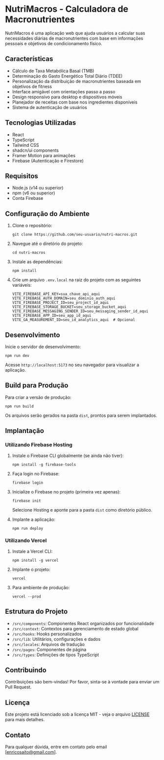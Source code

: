 # NutriMacros - Calculadora de Macronutrientes

NutriMacros é uma aplicação web que ajuda usuários a calcular suas necessidades diárias de macronutrientes com base em informações pessoais e objetivos de condicionamento físico.

## Características

- Cálculo de Taxa Metabólica Basal (TMB)
- Determinação do Gasto Energético Total Diário (TDEE)
- Personalização da distribuição de macronutrientes baseada em objetivos de fitness
- Interface amigável com orientações passo a passo
- Design responsivo para desktop e dispositivos móveis
- Planejador de receitas com base nos ingredientes disponíveis
- Sistema de autenticação de usuários

## Tecnologias Utilizadas

- React
- TypeScript
- Tailwind CSS
- shadcn/ui components
- Framer Motion para animações
- Firebase (Autenticação e Firestore)

## Requisitos

- Node.js (v14 ou superior)
- npm (v6 ou superior)
- Conta Firebase

## Configuração do Ambiente

1. Clone o repositório:

   ```
   git clone https://github.com/seu-usuario/nutri-macros.git
   ```

2. Navegue até o diretório do projeto:

   ```
   cd nutri-macros
   ```

3. Instale as dependências:

   ```
   npm install
   ```

4. Crie um arquivo `.env.local` na raiz do projeto com as seguintes variáveis:
   ```
   VITE_FIREBASE_API_KEY=sua_chave_api_aqui
   VITE_FIREBASE_AUTH_DOMAIN=seu_dominio_auth_aqui
   VITE_FIREBASE_PROJECT_ID=seu_project_id_aqui
   VITE_FIREBASE_STORAGE_BUCKET=seu_storage_bucket_aqui
   VITE_FIREBASE_MESSAGING_SENDER_ID=seu_messaging_sender_id_aqui
   VITE_FIREBASE_APP_ID=seu_app_id_aqui
   VITE_GA_MEASUREMENT_ID=seu_id_analytics_aqui  # Opcional
   ```

## Desenvolvimento

Inicie o servidor de desenvolvimento:

```
npm run dev
```

Acesse `http://localhost:5173` no seu navegador para visualizar a aplicação.

## Build para Produção

Para criar a versão de produção:

```
npm run build
```

Os arquivos serão gerados na pasta `dist`, prontos para serem implantados.

## Implantação

### Utilizando Firebase Hosting

1. Instale o Firebase CLI globalmente (se ainda não tiver):

   ```
   npm install -g firebase-tools
   ```

2. Faça login no Firebase:

   ```
   firebase login
   ```

3. Inicialize o Firebase no projeto (primeira vez apenas):

   ```
   firebase init
   ```

   Selecione Hosting e aponte para a pasta `dist` como diretório público.

4. Implante a aplicação:
   ```
   npm run deploy
   ```

### Utilizando Vercel

1. Instale a Vercel CLI:

   ```
   npm install -g vercel
   ```

2. Implante o projeto:

   ```
   vercel
   ```

3. Para ambiente de produção:
   ```
   vercel --prod
   ```

## Estrutura do Projeto

- `/src/components`: Componentes React organizados por funcionalidade
- `/src/context`: Contextos para gerenciamento de estado global
- `/src/hooks`: Hooks personalizados
- `/src/lib`: Utilitários, configurações e dados
- `/src/locales`: Arquivos de tradução
- `/src/pages`: Componentes de página
- `/src/types`: Definições de tipos TypeScript

## Contribuindo

Contribuições são bem-vindas! Por favor, sinta-se à vontade para enviar um Pull Request.

## Licença

Este projeto está licenciado sob a licença MIT - veja o arquivo [LICENSE](LICENSE) para mais detalhes.

## Contato

Para qualquer dúvida, entre em contato pelo email [enricosaito@gmail.com].
